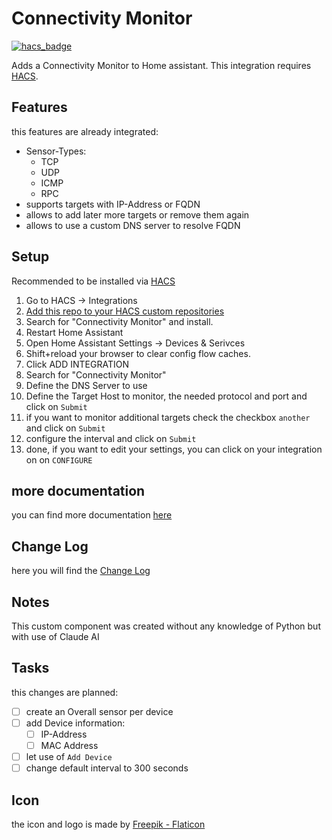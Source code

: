 # Connectivity Monitor

[![hacs_badge](https://img.shields.io/badge/HACS-Custom-41BDF5.svg)](https://github.com/hacs/integration)

Adds a Connectivity Monitor to Home assistant. This integration requires [HACS](https://hacs.xyz).

## Features

this features are already integrated:

- Sensor-Types:
  - TCP
  - UDP
  - ICMP
  - RPC
- supports targets with IP-Address or FQDN
- allows to add later more targets or remove them again
- allows to use a custom DNS server to resolve FQDN

## Setup

Recommended to be installed via [HACS](https://github.com/hacs/integration)

1. Go to HACS -> Integrations
2. [Add this repo to your HACS custom repositories](https://hacs.xyz/docs/faq/custom_repositories)
3. Search for "Connectivity Monitor" and install.
4. Restart Home Assistant
5. Open Home Assistant Settings -> Devices & Serivces
6. Shift+reload your browser to clear config flow caches.
7. Click ADD INTEGRATION
8. Search for "Connectivity Monitor"
9. Define the DNS Server to use
10. Define the Target Host to monitor, the needed protocol and port and click on `Submit`
11. if you want to monitor additional targets check the checkbox `another` and click on `Submit`
12. configure the interval and click on `Submit`
13. done, if you want to edit your settings, you can click on your integration on on `CONFIGURE`

## more documentation

you can find more documentation [here](doc/examples.md)

## Change Log

here you will find the [Change Log](changelog.md)

## Notes

This custom component was created without any knowledge of Python but with use of Claude AI

## Tasks

this changes are planned:

- [ ] create an Overall sensor per device
- [ ] add Device information:
  - [ ] IP-Address
  - [ ] MAC Address
- [ ] let use of `Add Device`
- [ ] change default interval to 300 seconds

## Icon

the icon and logo is made by [Freepik - Flaticon](https://www.flaticon.com/free-icons/electronics)